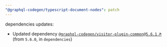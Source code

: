 ```yaml
---
"@graphql-codegen/typescript-document-nodes": patch
---
```

dependencies updates:
  - Updated dependency [`@graphql-codegen/visitor-plugin-common@5.6.1` ↗︎](https://www.npmjs.com/package/@graphql-codegen/visitor-plugin-common/v/5.6.1) (from `5.6.0`, in `dependencies`)
